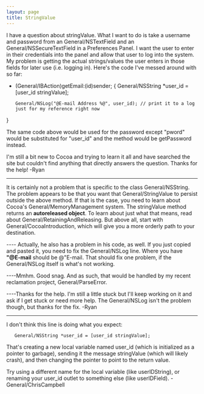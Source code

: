 ```yaml
---
layout: page
title: StringValue
---
```


I have a question about stringValue.  What I want to do is take a username and password from an General/NSTextField and an General/NSSecureTextField in a Preferences Panel.  I want the user to enter in their credentials into the panel and allow that user to log into the system.  My problem is getting the actual strings/values the user enters in those fields for later use (i.e. logging in).  Here's the code I've messed around with so far:
    
- (General/IBAction)getEmail:(id)sender;
{
       General/NSString *user_id = [user_id stringValue];

      General/NSLog("@E-mail Address %@", user_id); // print it to a log just for my reference right now
}


The same code above would be used for the password except "pword" would be substituted for "user_id" and the method would be getPassword instead.

I'm still a bit new to Cocoa and trying to learn it all and have searched the site but couldn't find anything that directly answers the question. Thanks for the help! -Ryan

----

It is certainly not a problem that is specific to the class General/NSString. The problem appears to be that you want that General/StringValue to persist outside the above method. If that is the case, you need to learn about Cocoa's General/MemoryManagement system. The     stringValue method returns an **autoreleased object**. To learn about just what that means, read about General/RetainingAndReleasing. But above all, start with General/CocoaIntroduction, which will give you a more orderly path to your destination.

---- Actually, he also has a problem in his code, as well. If you just copied and pasted it, you need to fix the General/NSLog line. Where you have **"@E-mail** should be @"E-mail. That should fix one problem, if the General/NSLog itself is what's not working.

----Mmhm. Good snag. And as such, that would be handled by my recent reclamation project, General/ParseError.

----Thanks for the help.  I'm still a little stuck but I'll keep working on it and ask if I get stuck or need more help.  The General/NSLog isn't the problem though, but thanks for the fix. -Ryan 

----
I don't think this line is doing what you expect:
    
       General/NSString *user_id = [user_id stringValue];


That's creating a new local variable named     user_id (which is initialized as a pointer to garbage), sending it the message     stringValue (which will likely crash), and then changing the pointer to point to the return value.

Try using a different name for the local variable (like     userIDString), or renaming your     user_id outlet to something else (like     userIDField).
 -General/ChrisCampbell
